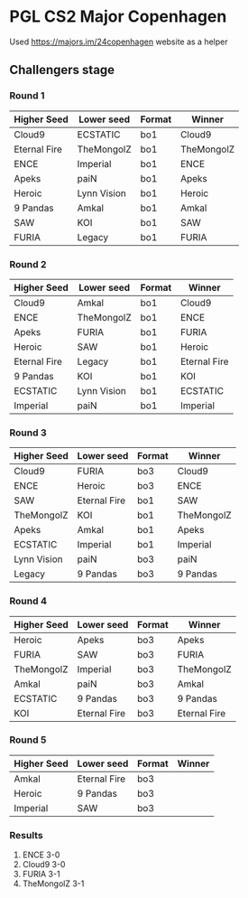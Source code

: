 # PGL CS2 Major Copenhagen

Used https://majors.im/24copenhagen website as a helper

## Challengers stage

### Round 1

| Higher Seed  | Lower seed  | Format | Winner     |
| ------------ | ----------- | ------ | ---------- |
| Cloud9       | ECSTATIC    | bo1    | Cloud9     |
| Eternal Fire | TheMongolZ  | bo1    | TheMongolZ |
| ENCE         | Imperial    | bo1    | ENCE       |
| Apeks        | paiN        | bo1    | Apeks      |
| Heroic       | Lynn Vision | bo1    | Heroic     |
| 9 Pandas     | Amkal       | bo1    | Amkal      |
| SAW          | KOI         | bo1    | SAW        |
| FURIA        | Legacy      | bo1    | FURIA      |

### Round 2

| Higher Seed  | Lower seed  | Format | Winner       |
| ------------ | ----------- | ------ | ------------ |
| Cloud9       | Amkal       | bo1    | Cloud9       |
| ENCE         | TheMongolZ  | bo1    | ENCE         |
| Apeks        | FURIA       | bo1    | FURIA        |
| Heroic       | SAW         | bo1    | Heroic       |
| Eternal Fire | Legacy      | bo1    | Eternal Fire |
| 9 Pandas     | KOI         | bo1    | KOI          |
| ECSTATIC     | Lynn Vision | bo1    | ECSTATIC     |
| Imperial     | paiN        | bo1    | Imperial     |

### Round 3

| Higher Seed | Lower seed   | Format | Winner     |
| ----------- | ------------ | ------ | ---------- |
| Cloud9      | FURIA        | bo3    | Cloud9     |
| ENCE        | Heroic       | bo3    | ENCE       |
| SAW         | Eternal Fire | bo1    | SAW        |
| TheMongolZ  | KOI          | bo1    | TheMongolZ |
| Apeks       | Amkal        | bo1    | Apeks      |
| ECSTATIC    | Imperial     | bo1    | Imperial   |
| Lynn Vision | paiN         | bo3    | paiN       |
| Legacy      | 9 Pandas     | bo3    | 9 Pandas   |

### Round 4

| Higher Seed | Lower seed   | Format | Winner       |
| ----------- | ------------ | ------ | ------------ |
| Heroic      | Apeks        | bo3    | Apeks        |
| FURIA       | SAW          | bo3    | FURIA        |
| TheMongolZ  | Imperial     | bo3    | TheMongolZ   |
| Amkal       | paiN         | bo3    | Amkal        |
| ECSTATIC    | 9 Pandas     | bo3    | 9 Pandas     |
| KOI         | Eternal Fire | bo3    | Eternal Fire |

### Round 5

| Higher Seed | Lower seed   | Format | Winner |
| ----------- | ------------ | ------ | ------ |
| Amkal       | Eternal Fire | bo3    |        |
| Heroic      | 9 Pandas     | bo3    |        |
| Imperial    | SAW          | bo3    |        |

### Results

1. ENCE 3-0
2. Cloud9 3-0
3. FURIA 3-1
4. TheMongolZ 3-1
